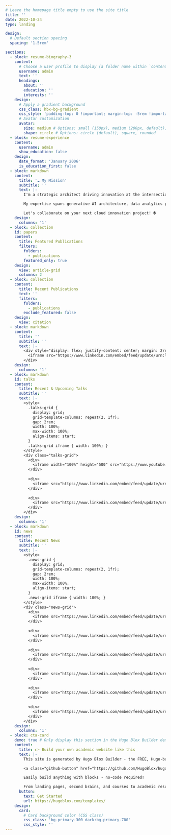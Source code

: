 ```yaml
---
# Leave the homepage title empty to use the site title
title: ''
date: 2022-10-24
type: landing

design:
  # Default section spacing
  spacing: '1.5rem'

sections:
  - block: resume-biography-3
    content:
      # Choose a user profile to display (a folder name within `content/authors/`)
      username: admin
      text: ''
      headings:
        about: ''
        education: ''
        interests: ''
    design:
      # Apply a gradient background
      css_class: hbx-bg-gradient
      css_style: 'padding-top: 0 !important; margin-top: -5rem !important;'
      # Avatar customization
      avatar:
        size: medium # Options: small (150px), medium (200px, default), large (320px), xl (400px), xxl (500px)
        shape: circle # Options: circle (default), square, rounded
  - block: resume-experience
    content:
      username: admin
      show_education: false
    design:
      date_format: 'January 2006'
      is_education_first: false
  - block: markdown
    content:
      title: '☁️ My Mission'
      subtitle: ''
      text: |-
        I'm a strategic architect driving innovation at the intersection of cloud technology, AI/ML, and partner ecosystems. At AWS, I lead technical integrations that accelerate partner go-to-market strategies and deliver measurable business impact.

        My expertise spans generative AI architecture, data analytics pipelines, and hybrid cloud solutions. I'm passionate about enabling partners to build transformative solutions that drive real-world outcomes.

        Let's collaborate on your next cloud innovation project! �
    design:
      columns: '1'
  - block: collection
    id: papers
    content:
      title: Featured Publications
      filters:
        folders:
          - publications
        featured_only: true
    design:
      view: article-grid
      columns: 2
  - block: collection
    content:
      title: Recent Publications
      text: ''
      filters:
        folders:
          - publications
        exclude_featured: false
    design:
      view: citation
  - block: markdown
    content:
      title: ''
      subtitle: ''
      text: |-
        <div style="display: flex; justify-content: center; margin: 2rem 0;">
          <iframe src="https://www.linkedin.com/embed/feed/update/urn:li:share:6899098617278279680?collapsed=1" height="479" width="504" frameborder="0" allowfullscreen="" title="Embedded post"></iframe>
        </div>
    design:
      columns: '1'
  - block: markdown
    id: talks
    content:
      title: Recent & Upcoming Talks
      subtitle: ''
      text: |-
        <style>
          .talks-grid { 
            display: grid; 
            grid-template-columns: repeat(2, 1fr); 
            gap: 2rem; 
            width: 100%; 
            max-width: 100%;
            align-items: start;
          }
          .talks-grid iframe { width: 100%; }
        </style>
        <div class="talks-grid">
          <div>
            <iframe width="100%" height="500" src="https://www.youtube.com/embed/sQmWq0P5wNI?si=A0A63NoUEVaNYIQr" title="YouTube video player" frameborder="0" allow="accelerometer; autoplay; clipboard-write; encrypted-media; gyroscope; picture-in-picture; web-share" referrerpolicy="strict-origin-when-cross-origin" allowfullscreen></iframe>
          </div>
          
          <div>
            <iframe src="https://www.linkedin.com/embed/feed/update/urn:li:share:7386038531695218688?collapsed=1" height="700" width="100%" frameborder="0" allowfullscreen="" title="Embedded post"></iframe>
          </div>
          
          <div>
            <iframe src="https://www.linkedin.com/embed/feed/update/urn:li:share:7076831043495870464" height="700" width="100%" frameborder="0" allowfullscreen="" title="Embedded post"></iframe>
          </div>
        </div>
    design:
      columns: '1'
  - block: markdown
    id: news
    content:
      title: Recent News
      subtitle: ''
      text: |-
        <style>
          .news-grid { 
            display: grid; 
            grid-template-columns: repeat(2, 1fr); 
            gap: 2rem; 
            width: 100%; 
            max-width: 100%;
            align-items: start;
          }
          .news-grid iframe { width: 100%; }
        </style>
        <div class="news-grid">
          <div>
            <iframe src="https://www.linkedin.com/embed/feed/update/urn:li:share:7378967367785177088?collapsed=1" height="750" width="100%" frameborder="0" allowfullscreen="" title="Embedded post"></iframe>
          </div>
          
          <div>
            <iframe src="https://www.linkedin.com/embed/feed/update/urn:li:share:7338558748099006464" height="900" width="100%" frameborder="0" allowfullscreen="" title="Embedded post"></iframe>
          </div>
          
          <div>
            <iframe src="https://www.linkedin.com/embed/feed/update/urn:li:share:7325905070019997697" height="500" width="100%" frameborder="0" allowfullscreen="" title="Embedded post"></iframe>
          </div>
          
          <div>
            <iframe src="https://www.linkedin.com/embed/feed/update/urn:li:share:7325659861927493633?collapsed=1" height="600" width="100%" frameborder="0" allowfullscreen="" title="Embedded post"></iframe>
          </div>
          
          <div>
            <iframe src="https://www.linkedin.com/embed/feed/update/urn:li:share:7241470423249383426?collapsed=1" height="750" width="100%" frameborder="0" allowfullscreen="" title="Embedded post"></iframe>
          </div>
          
          <div>
            <iframe src="https://www.linkedin.com/embed/feed/update/urn:li:share:7179261206837280768?collapsed=1" height="650" width="100%" frameborder="0" allowfullscreen="" title="Embedded post"></iframe>
          </div>
        </div>
    design:
      columns: '1'
  - block: cta-card
    demo: true # Only display this section in the Hugo Blox Builder demo site
    content:
      title: 👉 Build your own academic website like this
      text: |-
        This site is generated by Hugo Blox Builder - the FREE, Hugo-based open source website builder trusted by 250,000+ academics like you.

        <a class="github-button" href="https://github.com/HugoBlox/hugo-blox-builder" data-color-scheme="no-preference: light; light: light; dark: dark;" data-icon="octicon-star" data-size="large" data-show-count="true" aria-label="Star HugoBlox/hugo-blox-builder on GitHub">Star</a>

        Easily build anything with blocks - no-code required!

        From landing pages, second brains, and courses to academic resumés, conferences, and tech blogs.
      button:
        text: Get Started
        url: https://hugoblox.com/templates/
    design:
      card:
        # Card background color (CSS class)
        css_class: 'bg-primary-300 dark:bg-primary-700'
        css_style: ''
---
```

